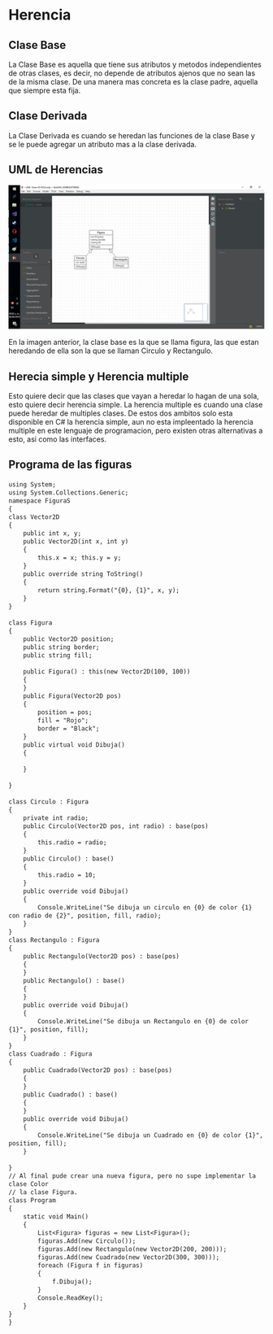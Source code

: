 # Herencia
## Clase Base
La Clase Base es aquella que tiene sus atributos y metodos independientes de otras clases, es decir, no depende de atributos ajenos que no sean las de la misma clase. De una manera mas concreta es la clase padre, aquella que siempre esta fija.
## Clase Derivada 
La Clase Derivada es cuando se heredan las funciones de la clase Base y se le puede agregar un atributo mas a la clase derivada.
## UML de Herencias

![imagen1](https://github.com/JovenCarmona45/Tareas-POO/blob/master/Tarea%203/UML-Tarea3.png)

En la imagen anterior, la clase base es la que se llama figura, las que estan heredando de ella son la que se llaman Circulo y Rectangulo.

## Herecia simple y Herencia multiple

Esto quiere decir que las clases que vayan a heredar lo hagan de una sola, esto quiere decir herencia simple. La herencia multiple es cuando una clase puede heredar de multiples clases. De estos dos ambitos solo esta disponible en C# la herencia simple, aun no esta impleentado la herencia multiple en este lenguaje de programacion, pero existen otras alternativas a esto, asi como las interfaces.

## Programa de las figuras

    using System;
    using System.Collections.Generic;
    namespace FiguraS
    {
    class Vector2D
    {
        public int x, y;
        public Vector2D(int x, int y)
        {
            this.x = x; this.y = y;
        }
        public override string ToString()
        {
            return string.Format("{0}, {1}", x, y);
        }
    }

    class Figura
    {
        public Vector2D position;
        public string border;
        public string fill;

        public Figura() : this(new Vector2D(100, 100))
        {
        }
        public Figura(Vector2D pos)
        {
            position = pos;
            fill = "Rojo";
            border = "Black";
        }
        public virtual void Dibuja()
        {

        }

    }

    class Circulo : Figura
    {
        private int radio;
        public Circulo(Vector2D pos, int radio) : base(pos)
        {
            this.radio = radio;
        }
        public Circulo() : base()
        {
            this.radio = 10;
        }
        public override void Dibuja()
        {
            Console.WriteLine("Se dibuja un circulo en {0} de color {1} con radio de {2}", position, fill, radio);
        }
    }
    class Rectangulo : Figura
    {
        public Rectangulo(Vector2D pos) : base(pos)
        {
        }
        public Rectangulo() : base()
        {
        }
        public override void Dibuja()
        {
            Console.WriteLine("Se dibuja un Rectangulo en {0} de color {1}", position, fill);
        }
    }
    class Cuadrado : Figura
    {
        public Cuadrado(Vector2D pos) : base(pos)
        {
        }
        public Cuadrado() : base()
        {
        }
        public override void Dibuja()
        {
            Console.WriteLine("Se dibuja un Cuadrado en {0} de color {1}", position, fill);
        }

    }
    // Al final pude crear una nueva figura, pero no supe implementar la clase Color 
    // la clase Figura.
    class Program
    {
        static void Main()
        {
            List<Figura> figuras = new List<Figura>();
            figuras.Add(new Circulo());
            figuras.Add(new Rectangulo(new Vector2D(200, 200)));
            figuras.Add(new Cuadrado(new Vector2D(300, 300)));
            foreach (Figura f in figuras)
            {
                f.Dibuja();
            }
            Console.ReadKey();
        }
    }
    }
